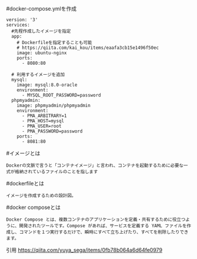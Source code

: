 #docker-compose.ymlを作成
```
version: '3'
services:
  #先程作成したイメージを指定
  app:
    # Dockerfileを指定することも可能
    # https://qiita.com/kai_kou/items/eaafa3cb15e1496f50ec
    image: ubuntu-nginx
    ports:
      - 8080:80

  # 利用するイメージを追加
  mysql:
    image: mysql:8.0-oracle
    environment:
      - MYSQL_ROOT_PASSWORD=password
  phpmyadmin:
    image: phpmyadmin/phpmyadmin
    environment:
      - PMA_ARBITRARY=1
      - PMA_HOST=mysql
      - PMA_USER=root
      - PMA_PASSWORD=password
    ports:
      - 8081:80
```
#イメージとは
```
Dockerの文脈で言うと「コンテナイメージ」と言われ、コンテナを起動するために必要な一式が格納されているファイルのことを指します
```
#dockerfileとは
```
イメージを作成するための設計図。
```
#docker composeとは
```
Docker Compose とは、複数コンテナのアプリケーションを定義・共有するために役立つように、開発されたツールです。Compose があれば、サービスを定義する YAML ファイルを作成し、コマンドを１つ実行するだけで、瞬時にすべて立ち上げたり、すべてを削除したりできます。
```

引用
https://qiita.com/yuya_sega/items/0fb78b064a6d64fe0979
